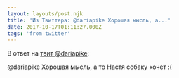 ```yaml
---
layout: layouts/post.njk
title: 'Из Твиттера: @dariapike Хорошая мысль, а...'
date: 2017-10-17T01:11:27.000Z
tags: 'from twitter'
---
```

В ответ на [твит @dariapike](https://twitter.com/_/status/920010847778418690):

@dariapike Хорошая мысль, а то Настя собаку хочет :(
